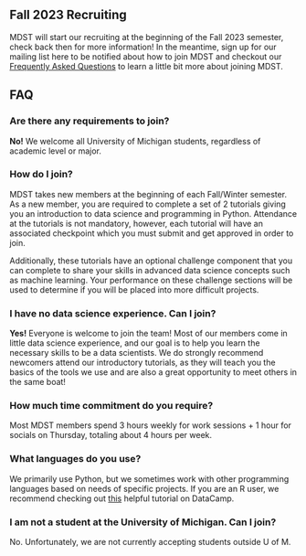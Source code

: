 ## Fall 2023 Recruiting

MDST will start our recruiting at the beginning of the Fall 2023 semester, check back then for more information! In the meantime, sign up for our mailing list here to be notified about how to join MDST and checkout our [Frequently Asked Questions](/join#FAQ) to learn a little bit more about joining MDST.

## FAQ

### Are there any requirements to join?

**No!** We welcome all University of Michigan students, regardless of academic level or major.

### How do I join?

MDST takes new members at the beginning of each Fall/Winter semester. As a new member, you are required to complete a set of 2 tutorials giving you an introduction to data science and programming in Python. Attendance at the tutorials is not mandatory, however, each tutorial will have an associated checkpoint which you must submit and get approved in order to join.

Additionally, these tutorials have an optional challenge component that you can complete to share your skills in advanced data science concepts such as machine learning. Your performance on these challenge sections will be used to determine if you will be placed into more difficult projects.

### I have no data science experience. Can I join?

**Yes!** Everyone is welcome to join the team! Most of our members come in little data science experience, and our goal is to help you learn the necessary skills to be a data scientists. We do strongly recommend newcomers attend our introductory tutorials, as they will teach you the basics of the tools we use and are also a great opportunity to meet others in the same boat!

### How much time commitment do you require?

Most MDST members spend 3 hours weekly for work sessions + 1 hour for socials on Thursday, totaling about 4 hours per week.

### What languages do you use?

We primarily use Python, but we sometimes work with other programming languages based on needs of specific projects. If you are an R user, we recommend checking out [this](https://www.google.com/url?q=https%3A%2F%2Fwww.datacamp.com%2Fcourses%2Fpython-for-r-users&sa=D&sntz=1&usg=AOvVaw0EGZ-9JrV1X0Kls2TJ_r7j) helpful tutorial on DataCamp.

### I am not a student at the University of Michigan. Can I join?

No. Unfortunately, we are not currently accepting students outside U of M.
